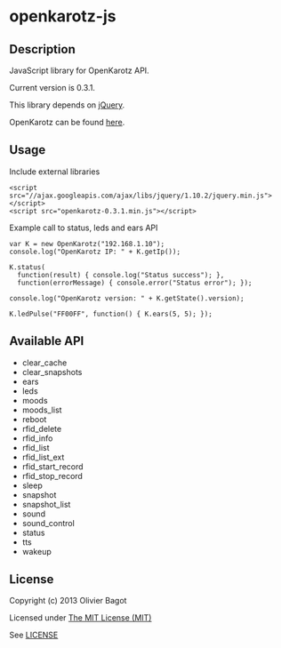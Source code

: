 # openkarotz-js #

## Description ##

JavaScript library for OpenKarotz API.

Current version is 0.3.1.

This library depends on [jQuery](http://jquery.com/).

OpenKarotz can be found [here](http://openkarotz.filippi.org/).

## Usage ##

Include external libraries
```
<script src="//ajax.googleapis.com/ajax/libs/jquery/1.10.2/jquery.min.js"></script>
<script src="openkarotz-0.3.1.min.js"></script>
```

Example call to status, leds and ears API
```
var K = new OpenKarotz("192.168.1.10");
console.log("OpenKarotz IP: " + K.getIp());

K.status(
  function(result) { console.log("Status success"); },
  function(errorMessage) { console.error("Status error"); });

console.log("OpenKarotz version: " + K.getState().version);

K.ledPulse("FF00FF", function() { K.ears(5, 5); });
```

## Available API ##

- clear_cache
- clear_snapshots
- ears
- leds
- moods
- moods_list
- reboot
- rfid_delete
- rfid_info
- rfid_list
- rfid_list_ext
- rfid_start_record
- rfid_stop_record
- sleep
- snapshot
- snapshot_list
- sound
- sound_control
- status
- tts
- wakeup

## License ##

Copyright (c) 2013 Olivier Bagot

Licensed under [The MIT License (MIT)](http://opensource.org/licenses/MIT)

See [LICENSE](https://github.com/hobbe/openkarotz-js/raw/master/LICENSE)
